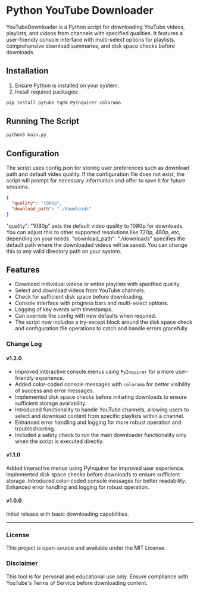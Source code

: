 # Python YouTube Downloader

YouTubeDownloader is a Python script for downloading YouTube videos, playlists, and videos from channels with specified qualities. It features a user-friendly console interface with multi-select options for playlists, comprehensive download summaries, and disk space checks before downloads.

## Installation

1. Ensure Python is installed on your system.
2. Install required packages:

```bash
pip install pytube tqdm PyInquirer colorama
```

## Running The Script
```bash
python3 main.py
```

## Configuration
The script uses config.json for storing user preferences such as download path and default video quality. If the configuration file does not exist, the script will prompt for necessary information and offer to save it for future sessions.

```json
{
  "quality": "1080p",
  "download_path": "./downloads"
}
```

"quality": "1080p" sets the default video quality to 1080p for downloads. You can adjust this to other supported resolutions like 720p, 480p, etc, depending on your needs.
"download_path": "./downloads" specifies the default path where the downloaded videos will be saved. You can change this to any valid directory path on your system.

## Features

- Download individual videos or entire playlists with specified quality.
- Select and download videos from YouTube channels.
- Check for sufficient disk space before downloading.
- Console interface with progress bars and multi-select options.
- Logging of key events with timestamps.
- Can override the config with new defaults when required.
- The script now includes a try-except block around the disk space check and configuration file operations to catch and handle errors gracefully.


### Change Log
#### v1.2.0
- Improved interactive console menus using `PyInquirer` for a more user-friendly experience.
- Added color-coded console messages with `colorama` for better visibility of success and error messages.
- Implemented disk space checks before initiating downloads to ensure sufficient storage availability.
- Introduced functionality to handle YouTube channels, allowing users to select and download content from specific playlists within a channel.
- Enhanced error handling and logging for more robust operation and troubleshooting.
- Included a safety check to run the main downloader functionality only when the script is executed directly.

#### v1.1.0
Added interactive menus using PyInquirer for improved user experience.
Implemented disk space checks before downloads to ensure sufficient storage.
Introduced color-coded console messages for better readability.
Enhanced error handling and logging for robust operation.

#### v1.0.0
Initial release with basic downloading capabilities.

---

### License
This project is open-source and available under the MIT License.

### Disclaimer
This tool is for personal and educational use only. Ensure compliance with YouTube's Terms of Service before downloading content.
